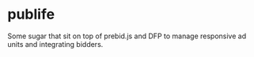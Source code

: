 # publife
Some sugar that sit on top of prebid.js and DFP to manage responsive ad units and integrating bidders.
